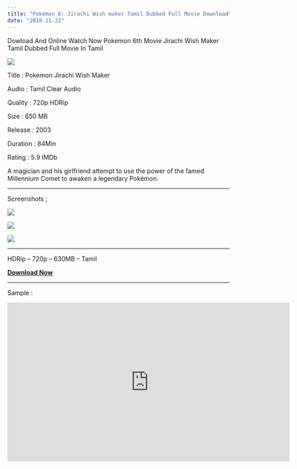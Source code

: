 ```yaml
---
title: "Pokémon 6: Jirachi Wish maker Tamil Dubbed Full Movie Download"
date: "2018-11-22"
---
```


Dowload And Online Watch Now Pokemon 6th Movie Jirachi Wish Maker Tamil Dubbed Full Movie In Tamil

[![](https://4.bp.blogspot.com/-VcWiNXSXDn8/W_ceFOfigpI/AAAAAAAABBI/oSpJPPqBkcc4xd7rhWFS1Y0TuMRhIZ9bACLcBGAs/s400/Poke{2bdbed38d32e7704a3eaa20af56e2289d0665505d01c3d892d71953ac3249a13}2BJirachi{2bdbed38d32e7704a3eaa20af56e2289d0665505d01c3d892d71953ac3249a13}2BMv{2bdbed38d32e7704a3eaa20af56e2289d0665505d01c3d892d71953ac3249a13}2B6{2bdbed38d32e7704a3eaa20af56e2289d0665505d01c3d892d71953ac3249a13}2BPoster{2bdbed38d32e7704a3eaa20af56e2289d0665505d01c3d892d71953ac3249a13}2BTamilKidz.jpg)](https://4.bp.blogspot.com/-VcWiNXSXDn8/W_ceFOfigpI/AAAAAAAABBI/oSpJPPqBkcc4xd7rhWFS1Y0TuMRhIZ9bACLcBGAs/s1600/Poke{2bdbed38d32e7704a3eaa20af56e2289d0665505d01c3d892d71953ac3249a13}2BJirachi{2bdbed38d32e7704a3eaa20af56e2289d0665505d01c3d892d71953ac3249a13}2BMv{2bdbed38d32e7704a3eaa20af56e2289d0665505d01c3d892d71953ac3249a13}2B6{2bdbed38d32e7704a3eaa20af56e2289d0665505d01c3d892d71953ac3249a13}2BPoster{2bdbed38d32e7704a3eaa20af56e2289d0665505d01c3d892d71953ac3249a13}2BTamilKidz.jpg)

Title : Pokemon Jirachi Wish Maker

Audio : Tamil Clear Audio

Quality : 720p HDRip

Size : 650 MB

Release : 2003

Duration : 84Min

Rating : 5.9 IMDb

A magician and his girlfriend attempt to use the power of the famed Millennium Comet to awaken a legendary Pokémon.  
  

* * *

Screenshots ;

[![](https://2.bp.blogspot.com/-7-3_xO7wklY/W_cdY77d97I/AAAAAAAABA8/Oqcx-fwwI2MnUWyMUPi_kaXPuFOBWgGTQCLcBGAs/s320/Screenshot_2018-11-22-21-49-27.jpg)](https://2.bp.blogspot.com/-7-3_xO7wklY/W_cdY77d97I/AAAAAAAABA8/Oqcx-fwwI2MnUWyMUPi_kaXPuFOBWgGTQCLcBGAs/s1600/Screenshot_2018-11-22-21-49-27.jpg)

[![](https://1.bp.blogspot.com/-PNELUMweRgc/W_cdRFueZQI/AAAAAAAABA4/GwIyL2kSelEKd3hjPheHfuoZqvko7d6VACLcBGAs/s320/Screenshot_2018-11-22-21-52-34.jpg)](https://1.bp.blogspot.com/-PNELUMweRgc/W_cdRFueZQI/AAAAAAAABA4/GwIyL2kSelEKd3hjPheHfuoZqvko7d6VACLcBGAs/s1600/Screenshot_2018-11-22-21-52-34.jpg)

[![](https://3.bp.blogspot.com/-fJeZT3qBeks/W_beCMlykQI/AAAAAAAABAw/Cj2202gRIn4WJVlBoKbC32lvBqc3J_JRwCPcBGAYYCw/s320/Screenshot_2018-11-22-21-50-10.jpg)](https://3.bp.blogspot.com/-fJeZT3qBeks/W_beCMlykQI/AAAAAAAABAw/Cj2202gRIn4WJVlBoKbC32lvBqc3J_JRwCPcBGAYYCw/s1600/Screenshot_2018-11-22-21-50-10.jpg)

* * *

HDRip – 720p – 630MB – Tamil

**[Download Now](https://clk.icu/sgDJsoI)**

* * *

Sample :

<iframe allowfullscreen frameborder="0" height="360" marginheight="0" marginwidth="0" scrolling="no" src="https://www.rapidvideo.is/e/FXHTX2Y7MM" width="640"></iframe>
